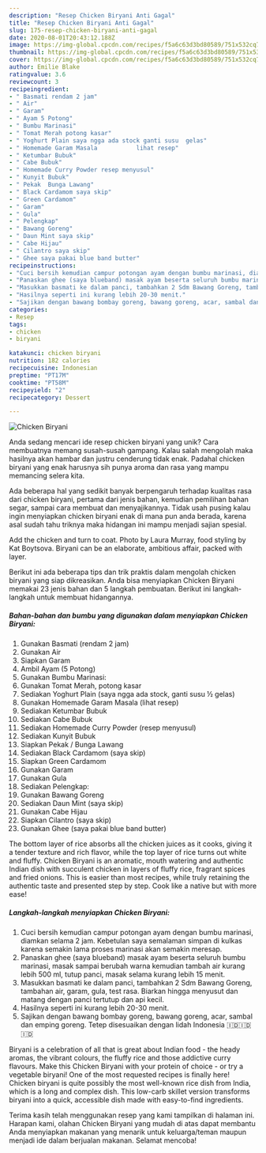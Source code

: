 ```yaml
---
description: "Resep Chicken Biryani Anti Gagal"
title: "Resep Chicken Biryani Anti Gagal"
slug: 175-resep-chicken-biryani-anti-gagal
date: 2020-08-01T20:43:12.188Z
image: https://img-global.cpcdn.com/recipes/f5a6c63d3bd80589/751x532cq70/chicken-biryani-foto-resep-utama.jpg
thumbnail: https://img-global.cpcdn.com/recipes/f5a6c63d3bd80589/751x532cq70/chicken-biryani-foto-resep-utama.jpg
cover: https://img-global.cpcdn.com/recipes/f5a6c63d3bd80589/751x532cq70/chicken-biryani-foto-resep-utama.jpg
author: Emilie Blake
ratingvalue: 3.6
reviewcount: 3
recipeingredient:
- " Basmati rendam 2 jam"
- " Air"
- " Garam"
- " Ayam 5 Potong"
- " Bumbu Marinasi"
- " Tomat Merah potong kasar"
- " Yoghurt Plain saya ngga ada stock ganti susu  gelas"
- " Homemade Garam Masala           lihat resep"
- " Ketumbar Bubuk"
- " Cabe Bubuk"
- " Homemade Curry Powder resep menyusul"
- " Kunyit Bubuk"
- " Pekak  Bunga Lawang"
- " Black Cardamom saya skip"
- " Green Cardamom"
- " Garam"
- " Gula"
- " Pelengkap"
- " Bawang Goreng"
- " Daun Mint saya skip"
- " Cabe Hijau"
- " Cilantro saya skip"
- " Ghee saya pakai blue band butter"
recipeinstructions:
- "Cuci bersih kemudian campur potongan ayam dengan bumbu marinasi, diamkan selama 2 jam. Kebetulan saya semalaman simpan di kulkas karena semakin lama proses marinasi akan semakin meresap."
- "Panaskan ghee (saya blueband) masak ayam beserta seluruh bumbu marinasi, masak sampai berubah warna kemudian tambah air kurang lebih 500 ml, tutup panci, masak selama kurang lebih 15 menit."
- "Masukkan basmati ke dalam panci, tambahkan 2 Sdm Bawang Goreng, tambahan air, garam, gula, test rasa. Biarkan hingga menyusut dan matang dengan panci tertutup dan api kecil."
- "Hasilnya seperti ini kurang lebih 20-30 menit."
- "Sajikan dengan bawang bombay goreng, bawang goreng, acar, sambal dan emping goreng. Tetep disesuaikan dengan lidah Indonesia 🇮🇩🇮🇩🇮🇩"
categories:
- Resep
tags:
- chicken
- biryani

katakunci: chicken biryani 
nutrition: 182 calories
recipecuisine: Indonesian
preptime: "PT17M"
cooktime: "PT58M"
recipeyield: "2"
recipecategory: Dessert

---
```



![Chicken Biryani](https://img-global.cpcdn.com/recipes/f5a6c63d3bd80589/751x532cq70/chicken-biryani-foto-resep-utama.jpg)

Anda sedang mencari ide resep chicken biryani yang unik? Cara membuatnya memang susah-susah gampang. Kalau salah mengolah maka hasilnya akan hambar dan justru cenderung tidak enak. Padahal chicken biryani yang enak harusnya sih punya aroma dan rasa yang mampu memancing selera kita.

Ada beberapa hal yang sedikit banyak berpengaruh terhadap kualitas rasa dari chicken biryani, pertama dari jenis bahan, kemudian pemilihan bahan segar, sampai cara membuat dan menyajikannya. Tidak usah pusing kalau ingin menyiapkan chicken biryani enak di mana pun anda berada, karena asal sudah tahu triknya maka hidangan ini mampu menjadi sajian spesial.

Add the chicken and turn to coat. Photo by Laura Murray, food styling by Kat Boytsova. Biryani can be an elaborate, ambitious affair, packed with layer.


Berikut ini ada beberapa tips dan trik praktis dalam mengolah chicken biryani yang siap dikreasikan. Anda bisa menyiapkan Chicken Biryani memakai 23 jenis bahan dan 5 langkah pembuatan. Berikut ini langkah-langkah untuk membuat hidangannya.

<!--inarticleads1-->

##### Bahan-bahan dan bumbu yang digunakan dalam menyiapkan Chicken Biryani:

1. Gunakan  Basmati (rendam 2 jam)
1. Gunakan  Air
1. Siapkan  Garam
1. Ambil  Ayam (5 Potong)
1. Gunakan  Bumbu Marinasi:
1. Gunakan  Tomat Merah, potong kasar
1. Sediakan  Yoghurt Plain (saya ngga ada stock, ganti susu ½ gelas)
1. Gunakan  Homemade Garam Masala           (lihat resep)
1. Sediakan  Ketumbar Bubuk
1. Sediakan  Cabe Bubuk
1. Sediakan  Homemade Curry Powder (resep menyusul)
1. Sediakan  Kunyit Bubuk
1. Siapkan  Pekak / Bunga Lawang
1. Sediakan  Black Cardamom (saya skip)
1. Siapkan  Green Cardamom
1. Gunakan  Garam
1. Gunakan  Gula
1. Sediakan  Pelengkap:
1. Gunakan  Bawang Goreng
1. Sediakan  Daun Mint (saya skip)
1. Gunakan  Cabe Hijau
1. Siapkan  Cilantro (saya skip)
1. Gunakan  Ghee (saya pakai blue band butter)


The bottom layer of rice absorbs all the chicken juices as it cooks, giving it a tender texture and rich flavor, while the top layer of rice turns out white and fluffy. Chicken Biryani is an aromatic, mouth watering and authentic Indian dish with succulent chicken in layers of fluffy rice, fragrant spices and fried onions. This is easier than most recipes, while truly retaining the authentic taste and presented step by step. Cook like a native but with more ease! 

<!--inarticleads2-->

##### Langkah-langkah menyiapkan Chicken Biryani:

1. Cuci bersih kemudian campur potongan ayam dengan bumbu marinasi, diamkan selama 2 jam. Kebetulan saya semalaman simpan di kulkas karena semakin lama proses marinasi akan semakin meresap.
1. Panaskan ghee (saya blueband) masak ayam beserta seluruh bumbu marinasi, masak sampai berubah warna kemudian tambah air kurang lebih 500 ml, tutup panci, masak selama kurang lebih 15 menit.
1. Masukkan basmati ke dalam panci, tambahkan 2 Sdm Bawang Goreng, tambahan air, garam, gula, test rasa. Biarkan hingga menyusut dan matang dengan panci tertutup dan api kecil.
1. Hasilnya seperti ini kurang lebih 20-30 menit.
1. Sajikan dengan bawang bombay goreng, bawang goreng, acar, sambal dan emping goreng. Tetep disesuaikan dengan lidah Indonesia 🇮🇩🇮🇩🇮🇩


Biryani is a celebration of all that is great about Indian food - the heady aromas, the vibrant colours, the fluffy rice and those addictive curry flavours. Make this Chicken Biryani with your protein of choice - or try a vegetable biryani! One of the most requested recipes is finally here! Chicken biryani is quite possibly the most well-known rice dish from India, which is a long and complex dish. This low-carb skillet version transforms biryani into a quick, accessible dish made with easy-to-find ingredients. 

Terima kasih telah menggunakan resep yang kami tampilkan di halaman ini. Harapan kami, olahan Chicken Biryani yang mudah di atas dapat membantu Anda menyiapkan makanan yang menarik untuk keluarga/teman maupun menjadi ide dalam berjualan makanan. Selamat mencoba!
